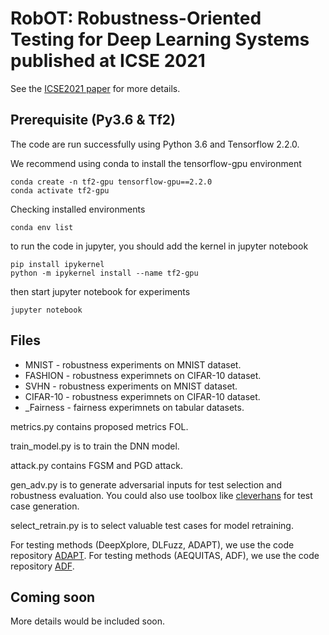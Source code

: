 # RobOT: Robustness-Oriented Testing for Deep Learning Systems published at ICSE 2021
See the <a href="https://arxiv.org/pdf/2102.05913.pdf" target="_blank">ICSE2021 paper</a>  for more details. 

## Prerequisite (Py3.6 & Tf2)
The code are run successfully using Python 3.6 and Tensorflow 2.2.0.

We recommend using conda to install the tensorflow-gpu environment
```shell
conda create -n tf2-gpu tensorflow-gpu==2.2.0
conda activate tf2-gpu
```

Checking installed environments
```shell
conda env list
```

to run the code in jupyter, you should add the kernel in jupyter notebook 
```
pip install ipykernel
python -m ipykernel install --name tf2-gpu
```

then start jupyter notebook for experiments
```
jupyter notebook
```

## Files
- MNIST - robustness experiments on MNIST dataset.
- FASHION - robustness experimnets on CIFAR-10 dataset.
- SVHN - robustness experiments on MNIST dataset.
- CIFAR-10 - robustness experimnets on CIFAR-10 dataset.
- _Fairness - fairness experimnets on tabular datasets. 

metrics.py contains proposed metrics FOL. 

train_model.py is to train the DNN model.

attack.py contains FGSM and PGD attack. 

gen_adv.py is to generate adversarial inputs for test selection and robustness evaluation. You could also use toolbox like <a href="https://github.com/cleverhans-lab/cleverhans" target="_blank">cleverhans</a> for test case generation. 

select_retrain.py is to select valuable test cases for model retraining. 

For testing methods (DeepXplore, DLFuzz, ADAPT), we use the code repository <a href="https://github.com/kupl/ADAPT" target="_blank">ADAPT</a>. 
For testing methods (AEQUITAS, ADF), we use the code repository <a href="https://github.com/pxzhang94/ADF" target="_blank">ADF</a>. 

## Coming soon
More details would be included soon. 





